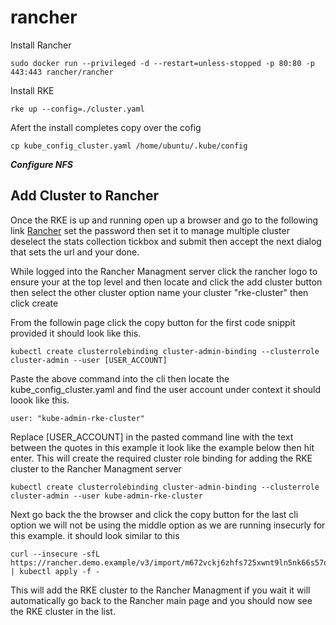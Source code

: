 # rancher

Install Rancher

```
sudo docker run --privileged -d --restart=unless-stopped -p 80:80 -p 443:443 rancher/rancher
```

Install RKE

```
rke up --config=./cluster.yaml
```
Afert the install completes copy over the cofig

```
cp kube_config_cluster.yaml /home/ubuntu/.kube/config
```

***Configure NFS***

## Add Cluster to Rancher

Once the RKE is up and running open up a browser and go to the following link [Rancher](http://rancher.demo.example) set the password then set it to manage multiple cluster deselect the stats collection tickbox and submit then accept the next dialog that sets the url and your done.


While logged into the Rancher Managment server click the rancher logo to ensure your at the top level and then locate and click the add cluster button then select the other cluster option name your cluster "rke-cluster" then click create

From the followin page click the copy button for the first code snippit provided it should look like this.

```
kubectl create clusterrolebinding cluster-admin-binding --clusterrole cluster-admin --user [USER_ACCOUNT]
```
Paste the above command into the cli then locate the kube_config_cluster.yaml and find the user account under context it should loook like this.

```
user: "kube-admin-rke-cluster"
```
Replace [USER_ACCOUNT] in the pasted command line with the text between the quotes in this example it look like the example below then hit enter. This will create the required cluster role binding for adding the RKE cluster to the Rancher Managment server

```
kubectl create clusterrolebinding cluster-admin-binding --clusterrole cluster-admin --user kube-admin-rke-cluster
```
Next go back the the browser and click the copy button for the last cli option we will not be using the middle option as we are running insecurly for this example. it should look similar to this

```
curl --insecure -sfL https://rancher.demo.example/v3/import/m672vckj6zhfs725xwnt9ln5nk66s57q8fvlhwpnwscs75xjtvhddz.yaml | kubectl apply -f -
```
This will add the RKE cluster to the Rancher Managment if you wait it will automatically go back to the Rancher main page and you should now see the RKE cluster in the list.